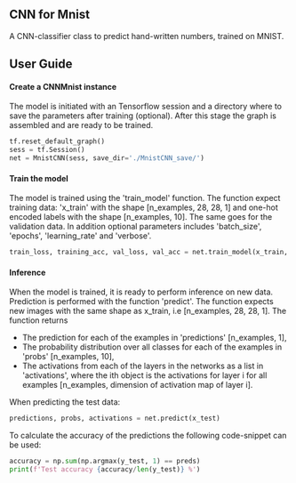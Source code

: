 ## CNN for Mnist  
A CNN-classifier class to predict hand-written numbers, trained on MNIST.

## User Guide 

#### Create a CNNMnist instance
The model is initiated with an Tensorflow session and a directory where to save the parameters after training (optional). After this stage the graph is assembled and are ready to be trained.
```python
tf.reset_default_graph()
sess = tf.Session()
net = MnistCNN(sess, save_dir='./MnistCNN_save/')
```
#### Train the model
The model is trained using the 'train_model' function. The function expect training data: 'x_train' with the shape [n_examples, 28, 28, 1] and one-hot encoded labels with the shape [n_examples, 10]. The same goes for the validation data. In addition optional parameters includes 'batch_size', 'epochs', 'learning_rate' and 'verbose'.
```python
train_loss, training_acc, val_loss, val_acc = net.train_model(x_train, y_train, x_val, y_val, epochs=50, learning_rate=1e-2, verbose=1)
```

#### Inference
When the model is trained, it is ready to perform inference on new data. Prediction is performed with the function 'predict'. The function expects new images with the same shape as x_train, i.e [n_examples, 28, 28, 1]. The function returns 
* The prediction for each of the examples in 'predictions' [n_examples, 1],
* The probability distribution over all classes for each of the examples in 'probs' [n_examples, 10], 
* The activations from each of the layers in the networks as a list in 'activations', where the ith object is the activations for layer i for all examples [n_examples, dimension of activation map of layer i]. 

When predicting the test data:
```python
predictions, probs, activations = net.predict(x_test)
```
 To calculate the accuracy of the predictions the following code-snippet can be used:
 ```python
accuracy = np.sum(np.argmax(y_test, 1) == preds)
print(f'Test accuracy {accuracy/len(y_test)} %')
```
